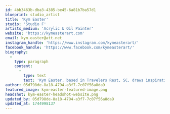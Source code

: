 ```yaml
---
id: 4bb3463b-dba3-4385-be45-6a81b7ba57d1
blueprint: studio_artist
title: 'Kym Easter'
studio: 'Studio F'
artists_medium: 'Acrylic & Oil Painter'
website: 'https://kymeasterart.com'
email: kym.easter@att.net
instagram_handle: 'https://www.instagram.com/kymeasterart/'
facebook_handle: 'https://www.facebook.com/kymeasterart/'
biography:
  -
    type: paragraph
    content:
      -
        type: text
        text: 'Kym Easter, based in Travelers Rest, SC, draws inspiration from the natural beauty and wildlife around her. Originally from a large farm in West Virginia, she studied Engineering Design at West Virginia Tech University and earned a teaching degree from West Virginia State, always incorporating art into her studies. Her artistic career began early, with show wins and sales in high school. After moving to South Carolina, she exhibited in nationally juried art fairs, earning multiple Best of Show awards. Passionate about fostering a strong arts community, Kym co-founded the TR Town Art Crawl, served on the Travelers Rest Artists Alliance board, and helped establish WR Fine Art Gallery. She now co-owns Wild Hare Gallery + Studios in Travelers Rest.'
author: 05d798de-8a18-4794-a3f7-7c07f56a8da9
featured_image: kym-easter-featured-image.png
headshot: kym-easter-headshot-website.png
updated_by: 05d798de-8a18-4794-a3f7-7c07f56a8da9
updated_at: 1744998137
---
```

